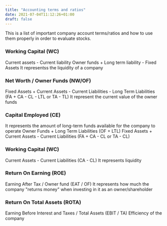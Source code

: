 ```yaml
---
title: "Accounting terms and ratios"
date: 2021-07-04T11:12:26+01:00
draft: false
---
```

This is a list of important company account terms/ratios and how to use them properly in order to evaluate stocks.

### Working Capital (WC)
Current assets - Current liability
Owner funds + Long term liability - Fixed Assets
It representss the liquidity of a company

### Net Worth / Owner Funds (NW/OF)
Fixed Assets + Current Assets - Current Liabilities - Long Term Liabilities  (FA + CA - CL - LTL or TA - TL)
It represent the current value of the owner funds

### Capital Employed (CE)
It represents the amount of long-term funds available for the company to operate
Owner Funds + Long Term Liabilities (OF + LTL)
Fixed Assets + Current Assets - Current Liabilities (FA + CA - CL or TA - CL)

### Working Capital (WC)
Current Assets - Current Liabilities (CA - CL)
It represents liquidity


### Return On Earning (ROE)
Earning After Tax / Owner fund (EAT / OF)
It represents how much the company "returns money" when investing in it as an owner/shareholder

### Return On Total Assets (ROTA)
Earning Before Interest and Taxes / Total Assets (EBIT / TA)
Efficiency of the company







